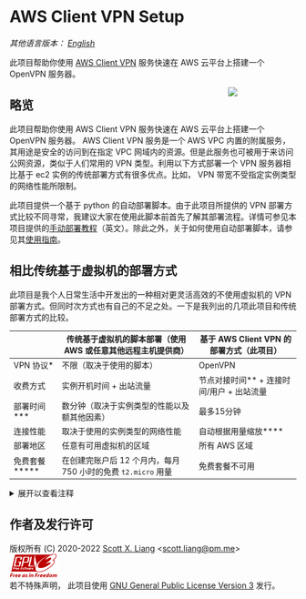 # AWS Client VPN Setup

*其他语言版本： [English](./README.md)*

此项目帮助你使用 [AWS Client VPN](https://aws.amazon.com/vpn/client-vpn/) 服务快速在 AWS 云平台上搭建一个 OpenVPN 服务器。

<a href="https://aws.amazon.com/vpn/"><img src="img/client-vpn.png" width="120" align="right"></a>

## 略览

此项目帮助你使用 AWS Client VPN 服务快速在 AWS 云平台上搭建一个 OpenVPN 服务器。 AWS Client VPN 服务是一个 AWS VPC 内置的附属服务，其用途是安全的访问到在指定 VPC 网域内的资源。但是此服务也可被用于来访问公网资源，类似于人们常用的 VPN 类型。利用以下方式部署一个 VPN 服务器相比基于 ec2 实例的传统部署方式有很多优点。比如， VPN 带宽不受指定实例类型的网络性能所限制。

此项目提供一个基于 python 的自动部署脚本。由于此项目所提供的 VPN 部署方式比较不同寻常，我建议大家在使用此脚本前首先了解其部署流程。详情可参见本项目提供的[手动部署教程](docs/manual-deployment.md)（英文）。除此之外，关于如何使用自动部署脚本，请参见其[使用指南](docs/deployment-script-zh.md)。

## 相比传统基于虚拟机的部署方式

此项目是我个人日常生活中开发出的一种相对更灵活高效的不使用虚拟机的 VPN 部署方式。但同时次方式也有自己的不足之处。一下是我列出的几项此项目和传统部署方式的比较。

| | 传统基于虚拟机的脚本部署（使用 AWS 或任意其他远程主机提供商） | 基于 AWS Client VPN 的部署方式（此项目） |
| --- | --- | --- |
| VPN 协议\* | 不限（取决于使用的脚本） | OpenVPN |
| 收费方式  | 实例开机时间 + 出站流量 | 节点对接时间\*\* + 连接时间/用户 + 出站流量 |
| 部署时间\*\*\* | 数分钟（取决于实例类型的性能以及额其他因素） | 最多15分钟 |
| 连接性能 | 取决于使用的实例类型的网络性能 | 自动根据用量缩放\*\*\*\* | 
| 部署地区 | 任意有可用虚拟机的区域 | 所有 AWS 区域 |
| 免费套餐\*\*\*\*\* | 在创建完账户后 12 个月内，每月 750 小时的免费 `t2.micro` 用量 | 免费套餐不可用 |

<details>
<summary>
展开以查看注释
</summary>

**\*** 你可以选择你想要在远程主机上安装的 VPN 类型，比如 IPsec 或 Shadowsocks 等等。当时若使用  Client VPN 服务，你就必须只能使用 OpenVPN。

**\*\*** 不要将 “对接时间“ (association time) 与 ”用户连接时间“ (connection time per user) 混淆。”对接时间“是指 Client VPN 节点和指定 VPC 的指定子网对接 (association) 的时间。“用户对接时间”是指每用户连接着节点的时间。

**\*\*\*** 在一个 ec2 实例上使用脚本安装 VPN 服务器需要等待操作系统下载和处理需要的软件包。（比如编译和生成证书的过程）所以说实际的部署时间不定，一般情况下配置越高的系统的等待时越短。

**\*\*\*\*** 根据 AWS 提供的信息， Client VPN 的网络性能是弹性的，并且能够自动根据需要调整性能（收缩）。 根据我个人的经历， Client VPN 的网络带宽直接取决于你本地的网络环境的最高带宽限制。

**\*\*\*\*\*** 关于 AWS 的入门免费套餐，详情请参考[此页面](https://aws.amazon.com/free/)。

</details>

## 作者及发行许可

版权所有 (C) 2020-2022 [Scott X. Liang](https://github.com/scottpedia) \<scott.liang@pm.me\>   
[![GPL logo with text](img/gplv3-with-text-84x42.png)](https://www.gnu.org/licenses/gpl-3.0.txt)  
若不特殊声明， 此项目使用 [GNU General Public License Version 3](https://www.gnu.org/licenses/gpl-3.0.txt) 发行。
